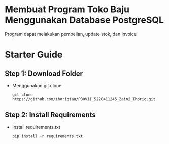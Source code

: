 # Membuat Program Toko Baju Menggunakan Database PostgreSQL 
Program dapat melakukan pembelian, update stok, dan invoice
# Starter Guide
## Step 1: Download Folder
- Menggunakan git clone
  ```
  git clone https://github.com/thoriqtau/PBOVII_5220411245_Zaini_Thoriq.git
  ```
## Step 2: Install Requirements
- Install requirements.txt
  ```
  pip install -r requirements.txt
  ```
